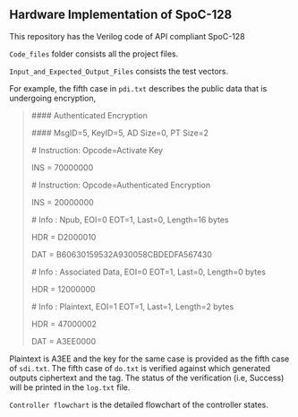 ## Hardware Implementation of SpoC-128
This repository has the Verilog code of API compliant SpoC-128

`Code_files` folder consists all the project files.

`Input_and_Expected_Output_Files` consists the test vectors.

For example, the fifth case in `pdi.txt` describes the public data that is undergoing encryption,

>\#### Authenticated Encryption
>
>\#### MsgID=5, KeyID=5, AD Size=0, PT Size=2
>
>\# Instruction: Opcode=Activate Key
>
>INS = 70000000
>
>\# Instruction: Opcode=Authenticated Encryption
>
>INS = 20000000
>
>\# Info :                     Npub, EOI=0 EOT=1, Last=0, Length=16 bytes
>
>HDR = D2000010
>
>DAT = B60630159532A930058CBDEDFA567430
>
>\# Info :          Associated Data, EOI=0 EOT=1, Last=0, Length=0 bytes
>
>HDR = 12000000
>
>\# Info :                Plaintext, EOI=1 EOT=1, Last=1, Length=2 bytes
>
>HDR = 47000002
>
>DAT = A3EE0000

Plaintext is A3EE and the key for the same case is provided as the fifth case of `sdi.txt`. The fifth case of `do.txt` is verified against which generated outputs ciphertext and the tag. The status of the verification (i.e, Success) will be printed in the `log.txt` file.


`Controller flowchart` is the detailed flowchart of the controller states.

